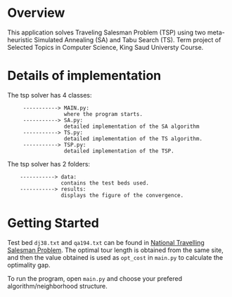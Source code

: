 # Overview
This application solves Traveling Salesman Problem (TSP) using two meta-heuristic Simulated Annealing (SA) and Tabu Search (TS).
Term project of Selected Topics in Computer Science, King Saud Universty Course.

# Details of implementation 
The tsp solver has 4 classes: 


         -----------> MAIN.py:
                      where the program starts.
         -----------> SA.py:
                      detailed implementation of the SA algorithm
         -----------> TS.py:
                      detailed implementation of the TS algorithm.
         -----------> TSP.py:
                      detailed implementation of the TSP.

The tsp solver has 2 folders:

        -----------> data:
                     contains the test beds used.
        -----------> results:
                     displays the figure of the convergence.
                     
 # Getting Started
 Test bed `dj38.txt` and `qa194.txt` can be found in [National Travelling Salesman Problem](http://www.math.uwaterloo.ca/tsp/world/countries.html#DJ).
 The optimal tour length is obtained from the same site, and then the value obtained is used as `opt_cost` in `main.py` to calculate the optimality gap.

 To run the program, open `main.py` and choose your prefered algorithm/neighborhood structure.
